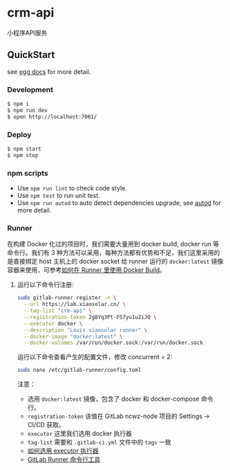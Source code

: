 # crm-api

小程序API服务

## QuickStart

<!-- add docs here for user -->

see [egg docs][egg] for more detail.

### Development

```bash
$ npm i
$ npm run dev
$ open http://localhost:7001/
```

### Deploy

```bash
$ npm start
$ npm stop
```

### npm scripts

- Use `npm run lint` to check code style.
- Use `npm test` to run unit test.
- Use `npm run autod` to auto detect dependencies upgrade, see [autod](https://www.npmjs.com/package/autod) for more detail.

[egg]: https://eggjs.org

### Runner

在构建 Docker 化过的项目时，我们需要大量用到 docker build, docker run 等命令行。我们有 3 种方法可以采用，每种方法都有优势和不足，我们这里采用的是直接绑定 host 主机上的 docker socket 给 runner 运行的 `docker:latest` 镜像容器来使用，可参考[如何在 Runner 里使用 Docker Build](https://docs.gitlab.com/ce/ci/docker/using_docker_build.html#using-the-overlayfs-driver)。
1. 运行以下命令行注册:

    ```sh
    sudo gitlab-runner register -n \
      --url https://lab.xiaosolar.cn/ \
      --tag-list "crm-api" \
      --registration-token 2g8Yq3Pt-FS7yu1uZiJQ \
      --executor docker \
      --description "Louis xiaosolar runner" \
      --docker-image "docker:latest" \
      --docker-volumes /var/run/docker.sock:/var/run/docker.sock
    ```

   运行以下命令查看产生的配置文件，修改 concurrent = 2:
   ```sh
   sudo nano /etc/gitlab-runner/config.toml
   ```

   注意：
   - 选用 `docker:latest` 镜像，包含了 docker 和 docker-compose 命令行。
   - `registration-token` 该值在 GitLab ncwz-node 项目的 Settings -> CI/CD 获取。
   - `executor` 这里我们选用 docker 执行器
   - `tag-list` 需要和 `.gitlab-ci.yml` 文件中的 `tags` 一致
   - [如何选用 executor 执行器](https://docs.gitlab.com/runner/executors/README.html#i-am-not-sure)
   - [GitLab Runner 命令行工具](https://docs.gitlab.com/runner/commands/README.html)